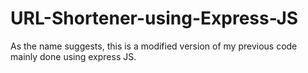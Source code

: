# URL-Shortener-using-Express-JS

As the name suggests, this is a modified version of my previous code mainly done using express JS.

